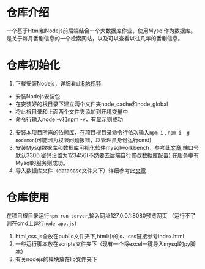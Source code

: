 # 仓库介绍
一个基于Html和Nodejs前后端结合一个大数据库作业，使用Mysql作为数据库。是关于每月番剧信息的一个检索网站，以及可以查看以往几年的番剧信息。

# 仓库初始化
1. 下载安装Nodejs，详细看此[B站视频](https://www.bilibili.com/video/BV19F411t7zX/?share_source=copy_web&vd_source=3e9e72ed2a403a7c4db67b5165334887).
 + 安装Nodejs安装包
 + 在安装好的根目录下建立两个文件夹node_cache和node_global
 + 将此根目录和上面两个文件夹添加到环境变量中
 + 命令行输入node -v和npm -v，有显示则成功
2. 安装本项目所需的依赖库，在项目根目录命令行依次输入`npm i` , `npm i -g nodemon`(可能因为权限问题报错，以管理员身份运行cmd)
3. 安装Mysql数据库和数据库可视化软件mysqlworkbench，参考此[文章](https://blog.csdn.net/weixin_39289696/article/details/128850498),端口号默认3306,密码设置为123456(不然要去后端自行修改数据库配置).在服务中有Mysql的服务则成功。
4. 导入数据库文件（database文件夹下）详细参考此[文章](https://blog.csdn.net/qq_40930559/article/details/104024283).

# 仓库使用
在项目根目录运行`npm run server`,输入网址127.0.0.1:8080预览网页
（运行不了则在cmd上运行`node app.js`）

1. html,css,js全放在public文件夹下,html中的js、css链接参考index.html
2. 一些运行脚本放在scripts文件夹下（现有一个将excel一键导入mysql的py脚本）
3. 有关nodejs的模块放在lib文件夹下